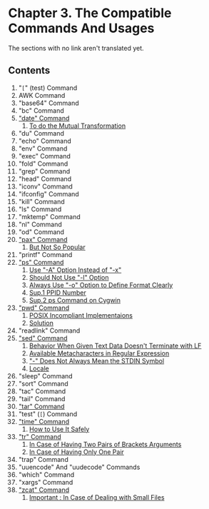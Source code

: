 # Chapter 3. The Compatible Commands And Usages

The sections with no link aren't translated yet.

## Contents

1. "`[`" (test) Command
1. AWK Command
1. "base64" Command
1. "bc" Command
1. ["date" Command](date.md#date-command)
   1. [To do the Mutual Transformation](date.md#to-do-the-mutual-transformation)
1. "du" Command
1. "echo" Command
1. "env" Command
1. "exec" Command
1. "fold" Command
1. "grep" Command
1. "head" Command
1. "iconv" Command
1. "ifconfig" Command
1. "kill" Command
1. "ls" Command
1. "mktemp" Command
1. "nl" Command
1. "od" Command
1. ["pax" Command](pax.md#pax-command)
   1. [But Not So Popular](pax.md#but-not-so-popular)
1. "printf" Command
1. ["ps" Command](ps.md#ps-command)
   1. [Use "-A" Option Instead of "-x"](ps.md#use--a-option-instead-of--x)
   1. [Should Not Use "-l" Option](ps.md#should-not-use--l-option)
   1. [Always Use "-o" Option to Define Format Clearly](ps.md#always-use--o-option-to-define-format-clearly)
   1. [Sup.1 PPID Number](ps.md#sup1-ppid-number)
   1. [Sup.2 ps Command on Cygwin](ps.md#sup2-ps-command-on-cygwin)
1. ["pwd" Command](pwd.md#pwd-command)
   1. [POSIX Incompliant Implementaions](pwd.md#posix-incompliant-implementaions)
   1. [Solution](pwd.md#solution)
1. "readlink" Command
1. ["sed" Command](sed.md#sed-command)
   1. [Behavior When Given Text Data Doesn't Terminate with LF](sed.md#behavior-when-given-text-data-doesnt-terminate-with-lf)
   1. [Available Metacharacters in Regular Expression](sed.md#available-metacharacters-in-regular-expression)
   1. ["-" Does Not Always Mean the STDIN Symbol](sed.md#--does-not-always-mean-the-stdin-symbol)
   1. [Locale](sed.md#locale)
1. "sleep" Command
1. "sort" Command
1. "tac" Command
1. "tail" Command
1. ["tar" Command](tar.md#tar-command)
1. "test" (`[`) Command
1. ["time" Command](time.md#time-command)
   1. [How to Use It Safely](time.md#how-to-use-it-safely)
1. ["tr" Command](tr.md#tr-command)
   1. [In Case of Having Two Pairs of Brackets Arguments](tr.md#in-case-of-having-two-pairs-of-brackets-arguments)
   1. [In Case of Having Only One Pair](tr.md#in-case-of-having-only-one-pair)
1. "trap" Command
1. "uuencode" And "uudecode" Commands
1. "which" Command
1. "xargs" Command
1. ["zcat" Command](zcat.md#zcat-command)
   1. [Important : In Case of Dealing with Small Files](zcat.md#important--in-case-of-dealing-with-small-files)
